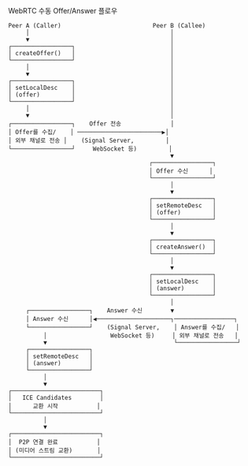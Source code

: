 WebRTC 수동 Offer/Answer 플로우
                              
    Peer A (Caller)                          Peer B (Callee)
         │                                        │
         ▼                                        │
    ┌─────────────────┐                           │
    │ createOffer()   │                           │
    └─────────────────┘                           │
         │                                        │
         ▼                                        │
    ┌─────────────────┐                           │
    │ setLocalDesc    │                           │
    │ (offer)         │                           │
    └─────────────────┘                           │
         │                                        │
         ▼                                        │
    ┌─────────────────┐    Offer 전송              │
    │ Offer를 수집/    │ ────────────────────────▶│
    │ 외부 채널로 전송 │    (Signal Server,         │
    └─────────────────┘     WebSocket 등)         │
                                                  ▼
                                            ┌─────────────────┐
                                            │ Offer 수신      │
                                            └─────────────────┘
                                                  │
                                                  ▼
                                            ┌─────────────────┐
                                            │ setRemoteDesc   │
                                            │ (offer)         │
                                            └─────────────────┘
                                                  │
                                                  ▼
                                            ┌─────────────────┐
                                            │ createAnswer()  │
                                            └─────────────────┘
                                                  │
                                                  ▼
                                            ┌─────────────────┐
                                            │ setLocalDesc    │
                                            │ (answer)        │
                                            └─────────────────┘
                                                  │
         ┌─────────────────┐    Answer 수신        ▼
         │ Answer 수신      │◀─────────────────────┐─────────────────┐
         └─────────────────┘    (Signal Server,    │ Answer를 수집/   │
              │                  WebSocket 등)     │ 외부 채널로 전송   │
              ▼                                    └─────────────────┘
         ┌─────────────────┐
         │ setRemoteDesc   │
         │ (answer)        │
         └─────────────────┘
              │
              ▼
    ┌─────────────────────────┐
    │   ICE Candidates        │
    │      교환 시작           │
    └─────────────────────────┘
              │
              ▼
    ┌─────────────────────────┐
    │  P2P 연결 완료           │
    │ (미디어 스트림 교환)       │
    └─────────────────────────┘